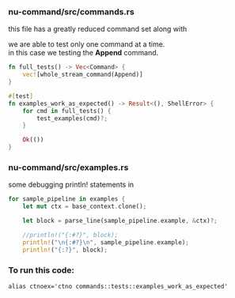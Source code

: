 ### nu-command/src/commands.rs

this file has a greatly reduced command set along with

we are able to test only one command at a time.   
in this case we testing the **Append** command.

```rust
fn full_tests() -> Vec<Command> {
    vec![whole_stream_command(Append)]
}

#[test]
fn examples_work_as_expected() -> Result<(), ShellError> {
    for cmd in full_tests() {
        test_examples(cmd)?;
    }

    Ok(())
}
```

### nu-command/src/examples.rs

some debugging println! statements in

```rust
for sample_pipeline in examples {
    let mut ctx = base_context.clone();

    let block = parse_line(sample_pipeline.example, &ctx)?;

    //println!("{:#?}", block);
    println!("\n{:#?}\n", sample_pipeline.example);
    println!("{:?}", block);
```

### To run this code:

```
alias ctnoex='ctno commands::tests::examples_work_as_expected'
```
